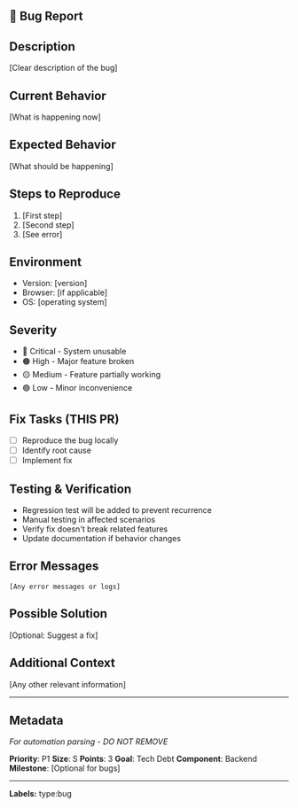 ## 🐛 Bug Report

## Description
[Clear description of the bug]

## Current Behavior
[What is happening now]

## Expected Behavior
[What should be happening]

## Steps to Reproduce
1. [First step]
2. [Second step]
3. [See error]

## Environment
- Version: [version]
- Browser: [if applicable]
- OS: [operating system]

## Severity
<!-- Select one -->
- 🔴 Critical - System unusable
- 🟠 High - Major feature broken
- 🟡 Medium - Feature partially working
- 🟢 Low - Minor inconvenience

## Fix Tasks (THIS PR)
<!-- Only include tasks that will be completed now -->
- [ ] Reproduce the bug locally
- [ ] Identify root cause
- [ ] Implement fix

## Testing & Verification
<!-- Describe how to verify the fix, no checkboxes -->
- Regression test will be added to prevent recurrence
- Manual testing in affected scenarios
- Verify fix doesn't break related features
- Update documentation if behavior changes

## Error Messages
```
[Any error messages or logs]
```

## Possible Solution
[Optional: Suggest a fix]

## Additional Context
[Any other relevant information]

---

## Metadata
*For automation parsing - DO NOT REMOVE*

**Priority**: P1
**Size**: S
**Points**: 3
**Goal**: Tech Debt
**Component**: Backend
**Milestone**: [Optional for bugs]

---
**Labels:** type:bug